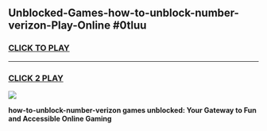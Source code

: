 
## Unblocked-Games-how-to-unblock-number-verizon-Play-Online #0tluu
<h3>
<a href="https://news.freeplayer.one?title=how-to-unblock-number-verizon&ref=3">CLICK TO PLAY</a></h3>
<hr>

<h3>
<a href="https://news.freeplayer.one?title=how-to-unblock-number-verizon&ref=3">CLICK 2 PLAY</a>
  
</h3>

<a href="https://news.freeplayer.one?title=how-to-unblock-number-verizon&ref=3"><img src="https://clearcache.store/games.png"></a>


**how-to-unblock-number-verizon games unblocked: Your Gateway to Fun and Accessible Online Gaming**
